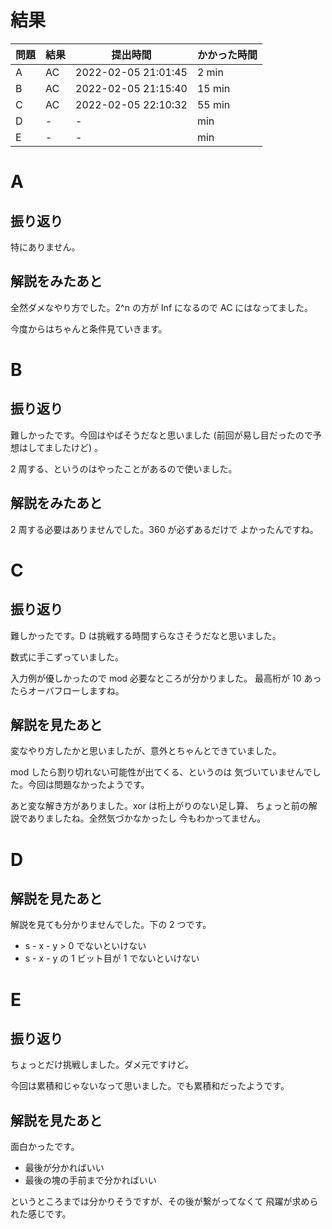 # 結果

| 問題 | 結果 | 提出時間            | かかった時間 |
|------|------|---------------------|--------------|
| A    | AC   | 2022-02-05 21:01:45 | 2 min        |
| B    | AC   | 2022-02-05 21:15:40 | 15 min       |
| C    | AC   | 2022-02-05 22:10:32 | 55 min       |
| D    | -    | -                   |     min      |
| E    | -    | -                   |     min      |

# A

## 振り返り

特にありません。

## 解説をみたあと

全然ダメなやり方でした。2^n の方が Inf になるので
AC にはなってました。

今度からはちゃんと条件見ていきます。

# B

## 振り返り

難しかったです。今回はやばそうだなと思いました
(前回が易し目だったので予想はしてましたけど) 。

2 周する、というのはやったことがあるので使いました。

## 解説をみたあと

2 周する必要はありませんでした。360 が必ずあるだけで
よかったんですね。

# C

## 振り返り

難しかったです。D は挑戦する時間すらなさそうだなと思いました。

数式に手こずっていました。

入力例が優しかったので mod 必要なところが分かりました。
最高桁が 10 あったらオーバフローしますね。

## 解説を見たあと

変なやり方したかと思いましたが、意外とちゃんとできていました。

mod したら割り切れない可能性が出てくる、というのは
気づいていませんでした。今回は問題なかったようです。

あと変な解き方がありました。xor は桁上がりのない足し算、
ちょっと前の解説でありましたね。全然気づかなかったし
今もわかってません。

# D

## 解説を見たあと

解説を見ても分かりませんでした。下の 2 つです。

- s - x - y > 0 でないといけない
- s - x - y の 1 ビット目が 1 でないといけない

# E

## 振り返り

ちょっとだけ挑戦しました。ダメ元ですけど。

今回は累積和じゃないなって思いました。でも累積和だったようです。

## 解説を見たあと

面白かったです。

- 最後が分かればいい
- 最後の塊の手前まで分かればいい

というところまでは分かりそうですが、その後が繋がってなくて
飛躍が求められた感じです。
